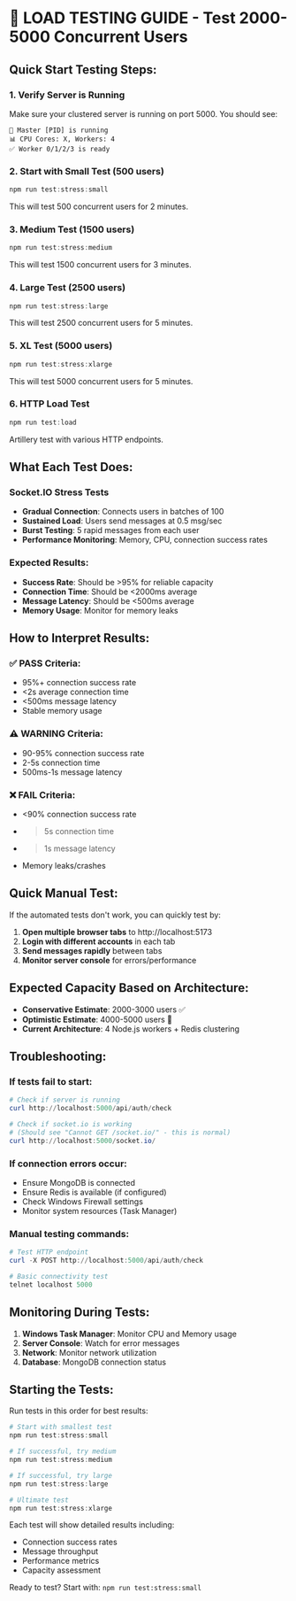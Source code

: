 # 🚀 LOAD TESTING GUIDE - Test 2000-5000 Concurrent Users

## Quick Start Testing Steps:

### 1. **Verify Server is Running**
Make sure your clustered server is running on port 5000. You should see:
```
🎯 Master [PID] is running  
📊 CPU Cores: X, Workers: 4
✅ Worker 0/1/2/3 is ready
```

### 2. **Start with Small Test (500 users)**
```powershell
npm run test:stress:small
```
This will test 500 concurrent users for 2 minutes.

### 3. **Medium Test (1500 users)**
```powershell
npm run test:stress:medium
```
This will test 1500 concurrent users for 3 minutes.

### 4. **Large Test (2500 users)**
```powershell
npm run test:stress:large
```
This will test 2500 concurrent users for 5 minutes.

### 5. **XL Test (5000 users)**
```powershell
npm run test:stress:xlarge
```
This will test 5000 concurrent users for 5 minutes.

### 6. **HTTP Load Test**
```powershell
npm run test:load
```
Artillery test with various HTTP endpoints.

## What Each Test Does:

### Socket.IO Stress Tests
- **Gradual Connection**: Connects users in batches of 100
- **Sustained Load**: Users send messages at 0.5 msg/sec
- **Burst Testing**: 5 rapid messages from each user
- **Performance Monitoring**: Memory, CPU, connection success rates

### Expected Results:
- **Success Rate**: Should be >95% for reliable capacity
- **Connection Time**: Should be <2000ms average
- **Message Latency**: Should be <500ms average
- **Memory Usage**: Monitor for memory leaks

## How to Interpret Results:

### ✅ **PASS Criteria**:
- 95%+ connection success rate
- <2s average connection time
- <500ms message latency
- Stable memory usage

### ⚠️ **WARNING Criteria**:
- 90-95% connection success rate
- 2-5s connection time
- 500ms-1s message latency

### ❌ **FAIL Criteria**:
- <90% connection success rate
- >5s connection time
- >1s message latency
- Memory leaks/crashes

## Quick Manual Test:

If the automated tests don't work, you can quickly test by:

1. **Open multiple browser tabs** to http://localhost:5173
2. **Login with different accounts** in each tab
3. **Send messages rapidly** between tabs
4. **Monitor server console** for errors/performance

## Expected Capacity Based on Architecture:

- **Conservative Estimate**: 2000-3000 users ✅
- **Optimistic Estimate**: 4000-5000 users 🎯
- **Current Architecture**: 4 Node.js workers + Redis clustering

## Troubleshooting:

### If tests fail to start:
```powershell
# Check if server is running
curl http://localhost:5000/api/auth/check

# Check if socket.io is working  
# (Should see "Cannot GET /socket.io/" - this is normal)
curl http://localhost:5000/socket.io/
```

### If connection errors occur:
- Ensure MongoDB is connected
- Ensure Redis is available (if configured)
- Check Windows Firewall settings
- Monitor system resources (Task Manager)

### Manual testing commands:
```powershell
# Test HTTP endpoint
curl -X POST http://localhost:5000/api/auth/check

# Basic connectivity test
telnet localhost 5000
```

## Monitoring During Tests:

1. **Windows Task Manager**: Monitor CPU and Memory usage
2. **Server Console**: Watch for error messages
3. **Network**: Monitor network utilization
4. **Database**: MongoDB connection status

## Starting the Tests:

Run tests in this order for best results:

```powershell
# Start with smallest test
npm run test:stress:small

# If successful, try medium
npm run test:stress:medium

# If successful, try large  
npm run test:stress:large

# Ultimate test
npm run test:stress:xlarge
```

Each test will show detailed results including:
- Connection success rates
- Message throughput
- Performance metrics
- Capacity assessment

Ready to test? Start with: `npm run test:stress:small`